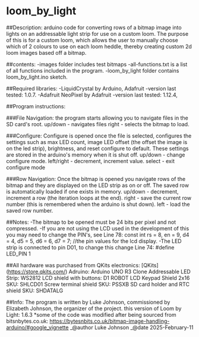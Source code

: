 # loom_by_light

##Description:
arduino code for converting rows of a bitmap image into lights on an addressable light strip for use on a custom loom.
The purpose of this is for a custom loom, which allows the user to manually choose which
of 2 colours to use on each loom heddle, thereby creating custom 2d loom images based off
a bitmap.

##contents:
-images folder includes test bitmaps
-all-functions.txt is a list of all functions included in the program.
-loom_by_light folder contains loom_by_light.ino sketch.

##Required libraries:
-LiquidCrystal by Arduino, Adafruit -version last tested: 1.0.7.
-Adafruit NeoPixel by Adafruit -version last tested: 1.12.4,

##Program instructions:

###File Navigation:
the program starts allowing you to navigate files in the SD card's root.
up/down - navigates files
right - selects the bitmap to load.

###Configure:
Configure is opened once the file is selected, configures the settings such as max LED count,
image LED offset (the offset the image is on the led strip), brightness, and reset configure to default.
These settings are stored in the arduino's memory when it is shut off.
up/down - change configure mode.
left/right - decrement, increment value.
select - exit configure mode

###Row Navigation:
Once the bitmap is opened you navigate rows of the bitmap and they are displayed on the LED strip as on or off.
The saved row is automatically loaded if one exists in memory.
up/down - decrement, increment a row (the iteration loops at the end).
right - save the current row number (this is remembered when the arduino is shut down).
left - load the saved row number.

##Notes:
-The bitmap to be opened must be 24 bits per pixel and not compressed.
-If you are not using the LCD used in the development of this you may need to change the PIN's, see Line 78:
const int rs = 8, en = 9, d4 = 4, d5 = 5, d6 = 6, d7 = 7; //the pin values for the lcd display.
-The LED strip is connected to pin D01, to change this change Line 74: #define LED_PIN 1

##All hardware was purchased from QKits electronics: [QKits] (https://store.qkits.com/)
Adruino: Arduino UNO R3 Clone
Addressable LED Strip: WS2812
LCD shield with buttons: D1 ROBOT LCD Keypad Shield 2x16 SKU: SHLCD01
Screw terminal shield SKU: PSSXB
SD card holder and RTC shield SKU: SHDATALG

##Info:
The program is written by Luke Johnson, commissioned by Elizabeth Johnson,
the organizer of the project.
this version of Loom by Light: 1.6.3
\*some of the code was modified after being sourced from bitsnbytes.co.uk:
https://bytesnbits.co.uk/bitmap-image-handling-arduino/#google_vignette
_@author Luke Johnson
_@date 2025-February-11
